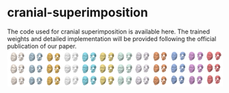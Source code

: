 # cranial-superimposition
The code used for cranial superimposition is available here. The trained weights and detailed implementation will be provided following the official publication of our paper.
![Description of the image](./Img00.png)
